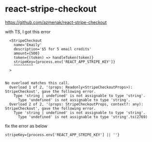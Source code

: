 # react-stripe-checkout
https://github.com/azmenak/react-stripe-checkout

with TS, I got this error

```
  <StripeCheckout
    name='Emaily'
    description='$5 for 5 email credits'
    amount={500}
    token={(token) => handleToken(token)}
    stripeKey={process.env['REACT_APP_STRIPE_KEY']}
    ^^^^^^^^^
  >
  
```

```
No overload matches this call.
  Overload 1 of 2, '(props: Readonly<StripeCheckoutProps>): StripeCheckout', gave the following error.
    Type 'string | undefined' is not assignable to type 'string'.
      Type 'undefined' is not assignable to type 'string'.
  Overload 2 of 2, '(props: StripeCheckoutProps, context?: any): StripeCheckout', gave the following error.
    Type 'string | undefined' is not assignable to type 'string'.
      Type 'undefined' is not assignable to type 'string'.ts(2769)
```


fix the error as below
```
stripeKey={process.env['REACT_APP_STRIPE_KEY'] || ''}

```

